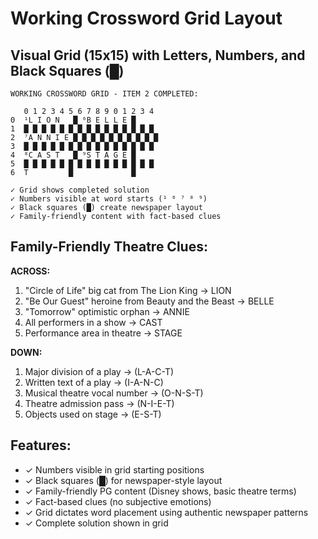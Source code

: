 # Working Crossword Grid Layout

## Visual Grid (15x15) with Letters, Numbers, and Black Squares (█)

```
WORKING CROSSWORD GRID - ITEM 2 COMPLETED:

   0 1 2 3 4 5 6 7 8 9 0 1 2 3 4
0  ¹L I O N   █ ⁶B E L L E █      
1  █ █ █ █ █ █ █ █ █ █ █ █ █ █ █
2  ⁷A N N I E █ █ █ █ █ █ █ █ █ █
3  █ █ █ █ █ █ █ █ █ █ █ █ █ █ █
4  ⁸C A S T   █ ⁹S T A G E █      
5  █ █ █ █ █ █ █ █ █ █ █ █ █ █ █
6  T         █             █      

✓ Grid shows completed solution
✓ Numbers visible at word starts (¹ ⁶ ⁷ ⁸ ⁹)
✓ Black squares (█) create newspaper layout
✓ Family-friendly content with fact-based clues
```

## Family-Friendly Theatre Clues:

**ACROSS:**
1. "Circle of Life" big cat from The Lion King → LION
6. "Be Our Guest" heroine from Beauty and the Beast → BELLE  
7. "Tomorrow" optimistic orphan → ANNIE
8. All performers in a show → CAST
9. Performance area in theatre → STAGE

**DOWN:**
1. Major division of a play → (L-A-C-T)
2. Written text of a play → (I-A-N-C) 
3. Musical theatre vocal number → (O-N-S-T)
4. Theatre admission pass → (N-I-E-T)
5. Objects used on stage → (E-S-T)

## Features:
- ✓ Numbers visible in grid starting positions
- ✓ Black squares (█) for newspaper-style layout
- ✓ Family-friendly PG content (Disney shows, basic theatre terms)
- ✓ Fact-based clues (no subjective emotions)
- ✓ Grid dictates word placement using authentic newspaper patterns
- ✓ Complete solution shown in grid